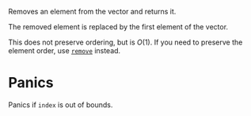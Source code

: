 Removes an element from the vector and returns it.

The removed element is replaced by the first element of the vector.

This does not preserve ordering, but is *O*(1).
If you need to preserve the element order, use [`remove`] instead.

# Panics
Panics if `index` is out of bounds.

[`remove`]: Self::remove